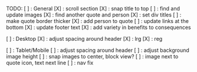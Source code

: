 TODO:
[ ] : General
    [X] : scroll section
    [X] : snap title to top
    [ ] : find and update images
    [X] : find another quote and person
    [X] : set div titles
    [ ] : make quote border thicker
    [X] : add person to quote
    [ ] : update links at the bottom
    [X] : update footer text
    [X] : add variety in benefits to consequences

[ ] : Desktop
    [X] : adjust spacing around header
    [X] : lrg
    [X] : reg

[ ] : Tablet/Mobile
    [ ] : adjust spacing around header
    [ ] : adjust background image height
    [ ] : snap images to center, block view?
    [ ] : image next to quote icon, text next line
    [ ] : nav fix